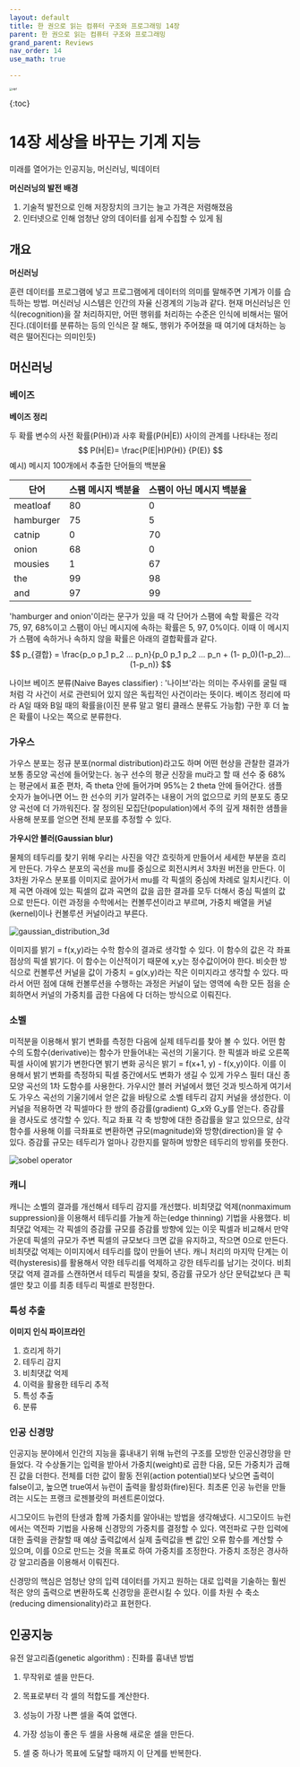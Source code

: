 ```yaml
---
layout: default
title: 한 권으로 읽는 컴퓨터 구조와 프로그래밍 14장
parent: 한 권으로 읽는 컴퓨터 구조와 프로그래밍
grand_parent: Reviews
nav_order: 14
use_math: true

---
```




<img src="https://github.com/terri1102/terri1102.github.io/blob/master/assets/images/review/slp1.jpg?raw=true" class="center" alt="slp1" style="zoom:33%;" />

{:toc}

# 14장 세상을 바꾸는 기계 지능

미래를 열어가는 인공지능, 머신러닝, 빅데이터



**머신러닝의 발전 배경**

1) 기술적 발전으로 인해 저장장치의 크기는 늘고 가격은 저렴해졌음
2) 인터넷으로 인해 엄청난 양의 데이터를 쉽게 수집할 수 있게 됨



## 개요

**머신러닝** 

훈련 데이터를 프로그램에 넣고 프로그램에게 데이터의 의미를 말해주면 기계가 이를 습득하는 방법. 머신러닝 시스템은 인간의 자율 신경계의 기능과 같다. 현재 머신러닝은 인식(recognition)을 잘 처리하지만, 어떤 행위를 처리하는 수준은 인식에 비해서는 떨어진다.(데이터를 분류하는 등의 인식은 잘 해도, 행위가 주어졌을 때 여기에 대처하는 능력은 떨어진다는 의미인듯)



## 머신러닝

### 베이즈

**베이즈 정리**

두 확률 변수의 사전 확률(P(H))과 사후 확률(P(H|E)) 사이의 관계를 나타내는 정리
$$
P(H|E)= \frac{P(E|H)P(H)} {P(E)}
$$
예시) 메시지 100개에서 추출한 단어들의 백분율

| 단어      | 스팸 메시지 백분율 | 스팸이 아닌 메시지 백분율 |
| --------- | ------------------ | ------------------------- |
| meatloaf  | 80                 | 0                         |
| hamburger | 75                 | 5                         |
| catnip    | 0                  | 70                        |
| onion     | 68                 | 0                         |
| mousies   | 1                  | 67                        |
| the       | 99                 | 98                        |
| and       | 97                 | 99                        |

'hamburger and onion'이라는 문구가 있을 때 각 단어가 스팸에 속할 확률은 각각 75, 97, 68%이고 스팸이 아닌 메시지에 속하는 확률은 5, 97, 0%이다. 이때 이 메시지가 스팸에 속하거나 속하지 않을 확률은 아래의 결합확률과 같다. 
$$
p_{결합} = \frac{p_o p_1 p_2 ... p_n}{p_0 p_1 p_2 ... p_n + (1- p_0)(1-p_2)...(1-p_n)}
$$


나이브 베이즈 분류(Naive Bayes classifier) : '나이브'라는 의미는 주사위를 굴릴 때처럼 각 사건이 서로 관련되어 있지 않은 독립적인 사건이라는 뜻이다. 베이즈 정리에 따라 A일 때와 B일 때의 확률을(이진 분류 말고 멀티 클래스 분류도 가능함) 구한 후 더 높은 확률이 나오는 쪽으로 분류한다.



### 가우스

가우스 분포는 정규 분포(normal distribution)라고도 하며 어떤 현상을 관찰한 결과가 보통 종모양 곡선에 들어맞는다. 농구 선수의 평균 신장을 mu라고 할 때 선수 중 68%는 평균에서 표준 편차, 즉 theta 안에 들어가며 95%는 2 theta 안에 들어간다. 샘플 숫자가 늘어나면 어느 한 선수의 키가 알려주는 내용이 거의 없으므로 키의 분포도 종모양 곡선에 더 가까워진다. 잘 정의된 모집단(population)에서 주의 깊게 채취한 샘플을 사용해 분포를 얻으면 전체 분포를 추정할 수 있다.



**가우시안 블러(Gaussian blur)**

 물체의 테두리를 찾기 위해 우리는 사진을 약간 흐릿하게 만들어서 세세한 부분을 흐리게 만든다. 가우스 분포의 곡선을 mu를 중심으로 회전시켜서 3차원 버전을 만든다. 이 3차원 가우스 분포를 이미지로 끌어가서 mu를 각 픽셀의 중심에 차례로 일치시킨다. 이제 곡면 아래에 있는 픽셀의 값과 곡면의 값을 곱한 결과를 모두 더해서 중심 픽셀의 값으로 만든다. 이런 과정을 수학에서는 컨볼루션이라고 부르며, 가중치 배열을 커널(kernel)이나 컨볼루션 커널이라고 부른다.

![gaussian_distribution_3d](https://miro.medium.com/max/683/1*9rdkuNxjx5bCACeo1CVjpA.png)

이미지를 밝기 = f(x,y)라는 수학 함수의 결과로 생각할 수 있다. 이 함수의 값은 각 좌표 점상의 픽셀 밝기다. 이 함수는 이산적이기 때문에 x,y는 정수값이어야 한다. 비슷한 방식으로 컨볼루션 커널을 값이 가중치 = g(x,y)라는 작은 이미지라고 생각할 수 있다. 따라서 어떤 점에 대해 컨볼루션을 수행하는 과정은 커널이 덮는 영역에 속한 모든 점을 순회하면서 커널의 가중치를 곱한 다음에 다 더하는 방식으로 이뤄진다.



### 소벨

미적분을 이용해서 밝기 변화를 측정한 다음에 실제 테두리를 찾아 볼 수 있다. 어떤 함수의 도함수(derivative)는 함수가 만들어내는 곡선의 기울기다. 한 픽셀과 바로 오른쪽 픽셀 사이에 밝기가 변한다면 밝기 변화 공식은 밝기 =  f(x+1, y) - f(x,y)이다. 이를 이용해서 밝기 변화를 측정하되 픽셀 중간에서도 변화가 생길 수 있게 가우스 필터 대신 종모양 곡선의 1차 도함수를 사용한다. 가우시안 블러 커널에서 했던 것과 빗스하게 여기서도 가우스 곡선의 기울기에서 얻은 값을 바탕으로 소벨 테두리 감지 커널을 생성한다. 이 커널을 적용하면 각 픽셀마다 한 쌍의 증감률(gradient) G_x와 G_y를 얻는다. 증감률을 경사도로 생각할 수 있다. 직교 좌표 각 축 방향에 대한 증감률을 알고 있으므로, 삼각함수를 사용해 이를 극좌표로 변환하면 규모(magnitude)와 방향(direction)을 알 수 있다. 증감률 규모는 테두리가 얼마나 강한지를 말하며 방향은 테두리의 방위를 뜻한다.

![sobel operator](https://ars.els-cdn.com/content/image/3-s2.0-B9780123814203000072-f07-02-9780123814203.jpg)



### 캐니

캐니는 소벨의 결과를 개선해서 테두리 감지를 개선했다. 비최댓값 억제(nonmaximum suppression)을 이용해서 테두리를 가늘게 하는(edge thinning) 기법을 사용했다. 비최댓값 억제는 각 픽셀의 증감률 규모를 증감률 방향에 있는 이웃 픽셀과 비교해서 만약 가운데 픽셀의 규모가 주변 픽셀의 규모보다 크면 값을 유지하고, 작으면 0으로 만든다. 비최댓값 억제는 이미지에서 테두리를 많이 만들어 낸다. 캐니 처리의 마지막 단계는 이력(hysteresis)를 활용해서 약한 테두리를 억제하고 강한 테두리를 남기는 것이다. 비최댓값 억제 결과를 스캔하면서 테두리 픽셀을 찾되, 증감률 규모가 상단 문턱값보다 큰 픽셀만 찾고 이를 최종 테두리 픽셀로 판정한다.





### 특성 추출

**이미지 인식 파이프라인**

1. 흐리게 하기
2. 테두리 감지
3. 비최댓값 억제
4. 이력을 활용한 테두리 추적
5. 특성 추출
6. 분류



### 인공 신경망

인공지능 분야에서 인간의 지능을 흉내내기 위해 뉴런의 구조를 모방한 인공신경망을 만들었다. 각 수상돌기는 입력을 받아서 가중치(weight)로 곱한 다음, 모든 가중치가 곱해진 값을 더한다. 전체를 더한 값이 활동 전위(action potential)보다 낮으면 출력이 false이고, 높으면 true여서 뉴런이 출력을 활성화(fire)된다. 최초론 인공 뉴런을 만들려는 시도는 프랭크 로젠블랏의 퍼센트론이었다.

시그모이드 뉴런의 탄생과 함께 가중치를 알아내는 방법을 생각해냈다. 시그모이드 뉴런에서는 역전파 기법을 사용해 신경망의 가중치를 결정할 수 있다. 역전파로 구한 입력에 대한 출력을 관찰할 때 예상 출력값에서 실제 출력값을 뺀 값인 오류 함수를 계산할 수 있으며, 이를 0으로 만드는 것을 목표로 하여 가중치를 조정한다. 가중치 조정은 경사하강 알고리즘을 이용해서 이뤄진다. 

신경망의 핵심은 엄청난 양의 입력 데이터를 가지고 원하는 대로 입력을 기술하는 훨씬 적은 양의 출력으로 변환하도록 신경망을 훈련시킬 수 있다. 이를 차원 수 축소(reducing dimensionality)라고 표현한다.



## 인공지능

유전 알고리즘(genetic algorithm) : 진화를 흉내낸 방법

1. 무작위로 셀을 만든다.

2. 목표로부터 각 셀의 적합도를 계산한다.
3. 성능이 가장 나쁜 셀을 죽여 없앤다.
4. 가장 성능이 좋은 두 셀을 사용해 새로운 셀을 만든다.
5. 셀 중 하나가 목표에 도달할 때까지 이 단계를 반복한다.


